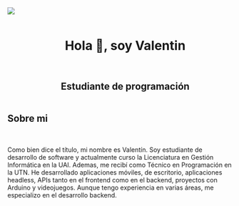 
<!--horizontal divider(gradiant)-->
<img src="https://user-images.githubusercontent.com/73097560/115834477-dbab4500-a447-11eb-908a-139a6edaec5c.gif">

<!--h1 without bottom border-->
<div id="user-content-toc">
  <ul align="center">
    <summary><h1 style="display: inline-block">Hola 👋, soy Valentin</h1></summary>
  </ul>
</div>




<!--h2 without bottom border-->
<div id="user-content-toc">
  <ul align="center">
    <summary><h2 style="display: inline-block">Estudiante de programación</h2></summary>
  </ul>
</div>

## **Sobre mi**

<br>

Como bien dice el título, mi nombre es Valentín. Soy estudiante de desarrollo de software y actualmente curso la Licenciatura en Gestión Informática en la UAI. Ademas, me recibí como Técnico en Programación en la UTN.
He desarrollado aplicaciones móviles, de escritorio, aplicaciones headless, APIs tanto en el frontend como en el backend, proyectos con Arduino y videojuegos. Aunque tengo experiencia en varias áreas, me especializo en el desarrollo backend.










